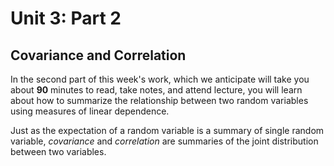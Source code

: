 # Unit 3: Part 2

## Covariance and Correlation

In the second part of this week's work, which we anticipate will take you about **90** minutes to read, take notes, and attend lecture, you will learn about how to summarize the relationship between two random variables using measures of linear dependence. 

Just as the expectation of a random variable is a summary of single random variable, *covariance* and *correlation* are summaries of the joint distribution between two variables.  
